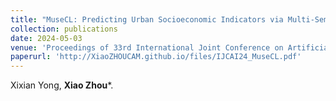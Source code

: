 ```yaml
---
title: "MuseCL: Predicting Urban Socioeconomic Indicators via Multi-Semantic Contrastive Learning"
collection: publications
date: 2024-05-03
venue: 'Proceedings of 33rd International Joint Conference on Artificial Intelligence (IJCAI)'
paperurl: 'http://XiaoZHOUCAM.github.io/files/IJCAI24_MuseCL.pdf'
---
```


Xixian Yong, **Xiao Zhou**\*.
